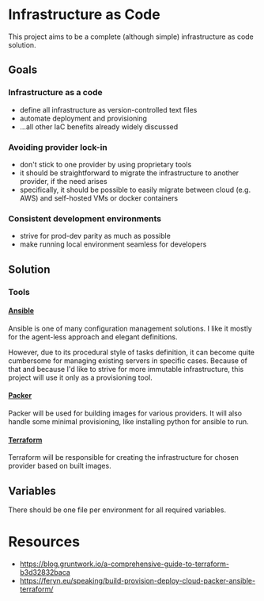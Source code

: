 # Infrastructure as Code

This project aims to be a complete (although simple) infrastructure as code solution.

## Goals

### Infrastructure as a code

* define all infrastructure as version-controlled text files
* automate deployment and provisioning
* ...all other IaC benefits already widely discussed

### Avoiding provider lock-in

* don't stick to one provider by using proprietary tools
* it should be straightforward to migrate the infrastructure to another provider, if the need arises
* specifically, it should be possible to easily migrate between cloud (e.g. AWS) and self-hosted VMs or docker containers

### Consistent development environments

* strive for prod-dev parity as much as possible
* make running local environment seamless for developers

## Solution

### Tools

#### [Ansible](https://ansible.com)

Ansible is one of many configuration management solutions. I like it mostly for the agent-less approach and elegant definitions.

However, due to its procedural style of tasks definition, it can become quite cumbersome for managing existing servers in specific cases.
Because of that and because I'd like to strive for more immutable infrastructure, this project will use it only as a provisioning tool.

#### [Packer](https://packer.io)

Packer will be used for building images for various providers. It will also handle some minimal provisioning, like installing python for ansible to run.

#### [Terraform](https://terraform.io)

Terraform will be responsible for creating the infrastructure for chosen provider based on built images.

## Variables

There should be one file per environment for all required variables.

# Resources

* https://blog.gruntwork.io/a-comprehensive-guide-to-terraform-b3d32832baca
* https://feryn.eu/speaking/build-provision-deploy-cloud-packer-ansible-terraform/
